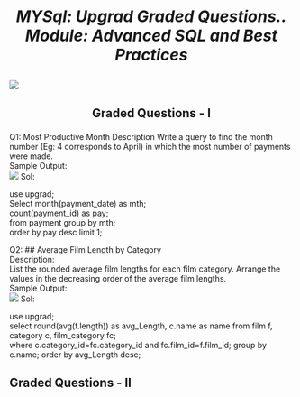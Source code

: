 # <i><b><p align="center">MYSql:  Upgrad Graded Questions.. Module: Advanced SQL and Best Practices</p></b></i>


<img src="https://cdn.upgrad.com/UpGrad/temp/621d6a00-d119-4c93-b945-b7c9052a2a7b/sakila.png" >

## <b><p align="center">Graded Questions - I</p></b>


Q1: Most Productive Month Description Write a query to find the month number (Eg: 4 corresponds to April) in which the most number of payments were made. <br>
Sample Output:<br>
<img src="https://user-images.githubusercontent.com/102786084/165419223-76c0c851-7c4a-44da-b1d6-f33d8e8f7d62.png">
Sol:  <p>use upgrad;<br>
      Select month(payment_date) as mth;<br>
                count(payment_id) as pay;<br>
      from payment group by mth;<br>
      order by pay desc limit 1;</p>

Q2: ## Average Film Length by Category<br>
Description:<br>
List the rounded average film lengths for each film category. Arrange the values in the decreasing order of the average film lengths.<br>
Sample Output:<br>
<img src="https://user-images.githubusercontent.com/102786084/165419575-5c1bc5ad-c783-4ecd-9460-3696866cae0e.png">
Sol:<p>use upgrad;<br>
      select round(avg(f.length)) as avg_Length, c.name as name from film f, category c, film_category fc;<br>
      where c.category_id=fc.category_id and fc.film_id=f.film_id;
      group by c.name;
      order by avg_Length desc;</p>















## Graded Questions - II
